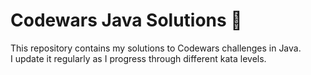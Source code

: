 # Codewars Java Solutions 🚀  
This repository contains my solutions to Codewars challenges in Java.  
I update it regularly as I progress through different kata levels.
